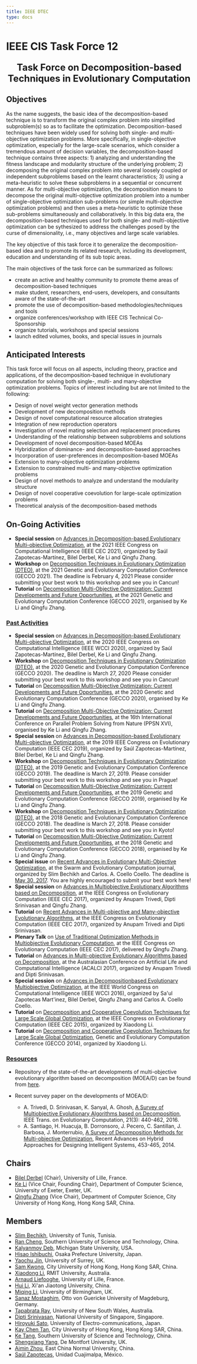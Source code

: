 ```yaml
---
title: IEEE DTEC 
type: docs
---
```


# IEEE CIS Task Force 12

<center><p style="font-size:25px"><b>Task Force on Decomposition-based Techniques in Evolutionary Computation</b></center>

## Objectives

As the name suggests, the basic idea of the decomposition-based technique is to transform the original complex problem into simplified subproblem(s) so as to facilitate the optimization. Decomposition-based techniques have been widely used for solving both single- and multi-objective optimization problems. More specifically, in single-objective optimization, especially for the large-scale scenarios, which consider a tremendous amount of decision variables, the decomposition-based technique contains three aspects: 1) analyzing and understanding the fitness landscape and modularity structure of the underlying problem; 2) decomposing the original complex problem into several loosely coupled or independent subproblems based on the learnt characteristics; 3) using a meta-heuristic to solve these subproblems in a sequential or concurrent manner. As for multi-objective optimization, the decomposition means to decompose the original multi-objective optimization problem into a number of single-objective optimization sub-problems (or simple multi-objective optimization problems) and then uses a meta-heuristic to optimize these sub-problems simultaneously and collaboratively. In this big data era, the decomposition-based techniques used for both single- and multi-objective optimization can be sythesized to address the challenges posed by the curse of dimensionality, i.e., many objectives and large scale variables.

The key objective of this task force it to generalize the decomposition-based idea and to promote its related research, including its development, education and understanding of its sub topic areas.

The main objectives of the task force can be summarized as follows:

- create an active and healthy community to promote theme areas of decomposition-based techniques
- make student, researchers, end-users, developers, and consultants aware of the state-of-the-art
- promote the use of decomposition-based methodologies/techniques and tools
- organize conferences/workshop with IEEE CIS Technical Co-Sponsorship
- organize tutorials, workshops and special sessions
- launch edited volumes, books, and special issues in journals


## Anticipated Interests 

This task force will focus on all aspects, including theory, practice and applications, of the decomposition-based technique in evolutionary computation for solving both single-, multi- and many-objective optimization problems. Topics of interest including but are not limited to the following: 

- Design of novel weight vector generation methods
- Development of new decomposition methods
- Design of novel computational resource allocation strategies
- Integration of new reproduction operators
- Investigation of novel mating selection and replacement procedures
- Understanding of the relationship between subproblems and solutions
- Development of novel decomposition-based MOEAs
- Hybridization of dominance- and decomposition-based approaches
- Incorporation of user-preferences in decomposition-based MOEAs
- Extension to many-objective optimization problems
- Extension to constrained multi- and many-objective optimization problems 
- Design of novel methods to analyze and understand the modularity structure 
- Design of novel cooperative coevolution for large-scale optimization problems
- Theoretical analysis of the decomposition-based methods


## On-Going Activities

- **Special session** on [Advances in Decomposition-based Evolutionary Multi-­objective Optimization](https://sites.google.com/view/ademo-sessions/ademo2021), at the 2021 IEEE Congress on Computational Intelligence (IEEE CEC 2021), organized by Saúl Zapotecas-Martínez, Bilel Derbel, Ke Li and Qingfu Zhang. 
- **Workshop** on [Decomposition Techniques in Evolutionary Optimization (DTEO)](https://sites.google.com/view/dteo/), at the 2021 Genetic and Evolutionary Computation Conference (GECCO 2021). The deadline is February 4, 2021 Please consider submitting your best work to this workshop and see you in Cancun! 
- **Tutorial** on [Decomposition Multi-Objective Optimization: Current Developments and Future Opportunities](https://gecco-2021.sigevo.org/index.html/Tutorials), at the 2021 Genetic and Evolutionary Computation Conference (GECCO 2021), organised by Ke Li and Qingfu Zhang.

### <ins>Past Activities</ins>

- **Special session** on [Advances in Decomposition-­based Evolutionary Multi-­objective Optimization](https://sites.google.com/view/ademo-home/accueil), at the 2020 IEEE Congress on Computational Intelligence (IEEE WCCI 2020), organized by Saúl Zapotecas-Martínez, Bilel Derbel, Ke Li and Qingfu Zhang. 
- **Workshop** on [Decomposition Techniques in Evolutionary Optimization (DTEO)](https://sites.google.com/view/dteo/), at the 2020 Genetic and Evolutionary Computation Conference (GECCO 2020). The deadline is March 27, 2020 Please consider submitting your best work to this workshop and see you in Cancun! 
- **Tutorial** on [Decomposition Multi-Objective Optimization: Current Developments and Future Opportunities](https://gecco-2020.sigevo.org/index.html/Tutorials), at the 2020 Genetic and Evolutionary Computation Conference (GECCO 2020), organised by Ke Li and Qingfu Zhang.
- **Tutorial** on [Decomposition Multi-Objective Optimization: Current Developments and Future Opportunities](https://ppsn2020.liacs.leidenuniv.nl/), at the 16th International Conference on Parallel Problem Solving from Nature (PPSN XVI), organised by Ke Li and Qingfu Zhang.
- **Special session** on [Advances in Decomposition-­based Evolutionary Multi-­objective Optimization](https://sites.google.com/view/ademo-home/accueil), at the 2019 IEEE Congress on Evolutionary Computation (IEEE CEC 2019), organized by Saúl Zapotecas-Martínez, Bilel Derbel, Ke Li and Qingfu Zhang. 
- **Workshop** on [Decomposition Techniques in Evolutionary Optimization (DTEO)](https://sites.google.com/view/dteo/), at the 2019 Genetic and Evolutionary Computation Conference (GECCO 2019). The deadline is March 27, 2019. Please consider submitting your best work to this workshop and see you in Prague! 
- **Tutorial** on [Decomposition Multi-Objective Optimization: Current Developments and Future Opportunities](http://gecco-2019.sigevo.org/index.html/tiki-index.php?page=Tutorials), at the 2019 Genetic and Evolutionary Computation Conference (GECCO 2019), organised by Ke Li and Qingfu Zhang.
- **Workshop** on [Decomposition Techniques in Evolutionary Optimization (DTEO)](https://sites.google.com/view/dteo/), at the 2018 Genetic and Evolutionary Computation Conference (GECCO 2018). The deadline is March 27, 2018. Please consider submitting your best work to this workshop and see you in Kyoto! 
- **Tutorial** on [Decomposition Multi-Objective Optimization: Current Developments and Future Opportunities](http://gecco-2018.sigevo.org/index.html/tiki-index.php?page=Tutorials), at the 2018 Genetic and Evolutionary Computation Conference (GECCO 2018), organised by Ke Li and Qingfu Zhang.
- **Special issue** on [Recent Advances in Evolutionary Multi-Objective Optimization](https://www.journals.elsevier.com/swarm-and-evolutionary-computation/call-for-papers), at the Swarm and Evolutionary Computation journal, organized by Slim Bechikh and Carlos. A. Coello Coello. The deadline is <ins>May 30, 2017</ins>. You are highly encouraged to submit your best work here!
- **Special session** on [Advances in Multiobjective Evolutionary Algorithms based on Decomposition](https://sites.google.com/site/decompositionbasedmoeas/), at the IEEE Congress on Evolutionary Computation (IEEE CEC 2017), organized by Anupam Trivedi, Dipti Srinivasan and Qingfu Zhang.
- **Tutorial** on [Recent Advances in Multi-objective and Many-objective Evolutionary Algorithms](https://sites.google.com/view/tutorialmoeascec2017/home), at the IEEE Congress on Evolutionary Computation (IEEE CEC 2017), organized by Anupam Trivedi and Dipti Srinivasan.
- **Plenary Talk** on [Use of Traditional Optimization Methods in Multiobjective Evolutionary Computation](https://coda-group.github.io/ieee-cis-dtec.html), at the IEEE Congress on Evolutionary Computation (IEEE CEC 2017), delivered by Qingfu Zhang.
- **Tutorial** on [Advances in Multi-objective Evolutionary Algorithms based on Decomposition](http://cs.adelaide.edu.au/~acalci2017/SpecialSes-t1.html), at the Australasian Conference on Artificial Life and Computational Intelligence (ACALCI 2017), organized by Anupam Trivedi and Dipti Srinivasan.
- **Special session** on [Advances in Decomposition­based Evolutionary Multi­objective Optimization](https://sites.google.com/site/bilelderbelpro/home/ademo-cec16), at the IEEE World Congress on Computational Intelligence (IEEE WCCI 2016), organized by Sa'ul Zapotecas Mart'inez, Bilel Derbel, Qingfu Zhang and Carlos A. Coello Coello.
- **Tutorial** on [Decomposition and Cooperative Coevolution Techniques for Large Scale Global Optimization](http://sites.ieee.org/cec2015/tutorials/), at the IEEE Congress on Evolutionary Computation (IEEE CEC 2015), organized by Xiaodong Li.
- **Tutorial** on [Decomposition and Cooperative Coevolution Techniques for Large Scale Global Optimization](http://dl.acm.org/citation.cfm?id=2605360), Genetic and Evolutionary Computation Conference (GECCO 2014), organized by Xiaodong Li.

### <ins>Resources</ins>

- Repository of the state-of-the-art developments of multi-objective evolutionary algorithm based on decomposition (MOEA/D) can be found from [here](https://sites.google.com/view/moead/home).

- Recent survey paper on the developments of MOEA/D: 
    - A. Trivedi, D. Srinivasan, K. Sanyal, A. Ghosh, [A Survey of Multiobjective Evolutionary Algorithms based on Decomposition](https://ieeexplore.ieee.org/document/7564425), IEEE Trans. on Evolutionary Computation, 21(3): 440-462, 2016.
    - A. Santiago, H. Huacuja, B. Dorronsoro, J. Pecero, C. Santillan, J. Barbosa, J. Monterrubio, [A Survey of Decomposition Methods for Multi-objective Optimization](https://link.springer.com/chapter/10.1007/978-3-319-05170-3_31), Recent Advances on Hybrid Approaches for Designing Intelligent Systems, 453-465, 2014.

## Chairs

- [Bilel Derbel](https://sites.google.com/site/bilelderbelpro/) (Chair), University of Lille, France.
- [Ke Li](https://cola-laboratory.github.io/) (Vice Chair, Founding Chair), Department of Computer Science, University of Exeter, Exeter, UK.
- [Qingfu Zhang](http://www.cs.cityu.edu.hk/~qzhan7/index.html) (Vice Chair), Department of Computer Science, City University of Hong Kong, Hong Kong SAR, China.

## Members

- [Slim Bechikh](https://sites.google.com/site/slimbechikh/), University of Tunis, Tunisia.
- [Ran Cheng](http://emi.sustc.edu.cn/), Southern University of Science and Technology, China.
- [Kalyanmoy Deb](https://www.egr.msu.edu/~kdeb/), Michigan State University, USA.
- [Hisao Ishibuchi](http://www.cs.osakafu-u.ac.jp/~hisaoi/), Osaka Prefecture University, Japan.
- [Yaochu Jin](http://www.soft-computing.de/jin.html), University of Surrey, UK.
- [Sam Kwong](http://www.cs.cityu.edu.hk/~cssamk/research_group/), City University of Hong Kong, Hong Kong SAR, China.
- [Xiaodong Li](https://titan.csit.rmit.edu.au/~e46507/), RMIT University, Australia.
- [Arnaud Liefooghe](https://sites.google.com/site/arnaudliefooghe/), University of Lille, France.
- [Hui Li](http://gr.xjtu.edu.cn/web/lihui10/1), Xi'an Jiaotong University, China.
- [Miqing Li](http://www.cs.bham.ac.uk/~limx/index.html), University of Birmingham, UK.
- [Sanaz Mostaghim](http://www.is.ovgu.de/Team/Sanaz+Mostaghim.html), Otto von Guericke University of Magdeburg, Germany.
- [Tapabrata Ray](http://www.mdolab.net/Ray/index.html), University of New South Wales, Australia.
- [Dipti Srinivasan](https://www.ece.nus.edu.sg/gems/profhome.html), National University of Singapore, Singapore.
- [Hiroyuki Sato](http://hs.hc.uec.ac.jp/index.php?%E4%BD%90%E8%97%A4%20%E5%AF%9B%E4%B9%8B), University of Electro-communications, Japan.
- [Kay Chen Tan](http://www.cityu.edu.hk/stfprofile/kaytan.htm), City University of Hong Kong, Hong Kong SAR, China.
- [Ke Tang](http://faculty.sustech.edu.cn/?tagid=tangk3&orderby=date&iscss=1&snapid=1), Southern University of Science and Technology, China. 
- [Shengxiang Yang](http://www.tech.dmu.ac.uk/~syang), De Montfort University, UK. 
- [Aimin Zhou](https://faculty.ecnu.edu.cn/s/1949/t/22631/main.jspy), East China Normal University, China.
- [Saúl Zapotecas](https://sites.google.com/view/szapotecas/home), Unidad Cuajimalpa, México.

